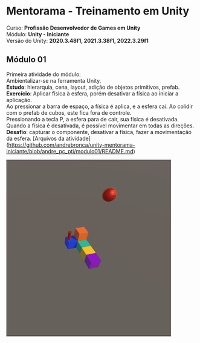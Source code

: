 # Mentorama - Treinamento em Unity

Curso: **Profissão Desenvolvedor de Games em Unity**<br />
Módulo: **Unity - Iniciante**<br />
Versão do Unity: **2020.3.48f1, 2021.3.38f1, 2022.3.29f1**<br />

## Módulo 01
Primeira atividade do módulo:<br />
Ambientalizar-se na ferramenta Unity.<br/>
<strong>Estudo</strong>: hierarquia, cena, layout, adição de objetos primitivos, prefab.<br/>
<strong>Exercício</strong>: Aplicar física à esfera, porém desativar a física ao iniciar a aplicação. <br/>Ao pressionar a barra
de espaço, a física é aplica, e a esfera cai. Ao colidir com o prefab de cubos, este fica fora de controle.<br/>
Pressionando a tecla P, a esfera para de cair, sua física é desativada.<br/>
Quando a física é desativada, é possível movimentar em todas as direções.<br/>
<strong>Desafio</strong>: capturar o componente, desativar a física, fazer a movimentação da esfera.
[Arquivos da atividade]<br/>
(https://github.com/andrebronca/unity-mentorama-iniciante/blob/andre_pc_pti/modulo01/README.md)

<img src="/modulo01/mentorama_mod1_rigidbody_collider_material_keypress.gif" alt="Uso de física, material e controle de teclas"/>



